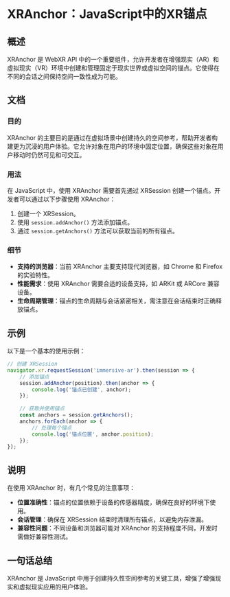 <!--
Meta Description: # XRAnchor：JavaScript中的XR锚点 ## 概述 XRAnchor 是 WebXR API 中的一个重要组件，允许开发者在增强现实（AR）和虚拟现实（VR）环境中创建和管理固定于现实世界或虚拟空间的锚点。它使得在不同的会话之间保持空间一致性成为可能。 ## 文档 ### 目的 XR...
Meta Keywords: xranchor, session, xrsession, anchor, javascript
-->

# XRAnchor：JavaScript中的XR锚点

## 概述
XRAnchor 是 WebXR API 中的一个重要组件，允许开发者在增强现实（AR）和虚拟现实（VR）环境中创建和管理固定于现实世界或虚拟空间的锚点。它使得在不同的会话之间保持空间一致性成为可能。

## 文档
### 目的
XRAnchor 的主要目的是通过在虚拟场景中创建持久的空间参考，帮助开发者构建更为沉浸的用户体验。它允许对象在用户的环境中固定位置，确保这些对象在用户移动时仍然可见和可交互。

### 用法
在 JavaScript 中，使用 XRAnchor 需要首先通过 XRSession 创建一个锚点。开发者可以通过以下步骤使用 XRAnchor：

1. 创建一个 XRSession。
2. 使用 `session.addAnchor()` 方法添加锚点。
3. 通过 `session.getAnchors()` 方法可以获取当前的所有锚点。

### 细节
- **支持的浏览器**：当前 XRAnchor 主要支持现代浏览器，如 Chrome 和 Firefox 的实验特性。
- **性能需求**：使用 XRAnchor 需要合适的设备支持，如 ARKit 或 ARCore 兼容设备。
- **生命周期管理**：锚点的生命周期与会话紧密相关，需注意在会话结束时正确释放锚点。

## 示例
以下是一个基本的使用示例：

```javascript
// 创建 XRSession
navigator.xr.requestSession('immersive-ar').then(session => {
    // 添加锚点
    session.addAnchor(position).then(anchor => {
        console.log('锚点已创建', anchor);
    });
    
    // 获取并使用锚点
    const anchors = session.getAnchors();
    anchors.forEach(anchor => {
        // 处理每个锚点
        console.log('锚点位置', anchor.position);
    });
});
```

## 说明
在使用 XRAnchor 时，有几个常见的注意事项：
- **位置准确性**：锚点的位置依赖于设备的传感器精度，确保在良好的环境下使用。
- **会话管理**：确保在 XRSession 结束时清理所有锚点，以避免内存泄漏。
- **兼容性问题**：不同设备和浏览器可能对 XRAnchor 的支持程度不同，开发时需做好兼容性测试。

## 一句话总结
XRAnchor 是 JavaScript 中用于创建持久性空间参考的关键工具，增强了增强现实和虚拟现实应用的用户体验。